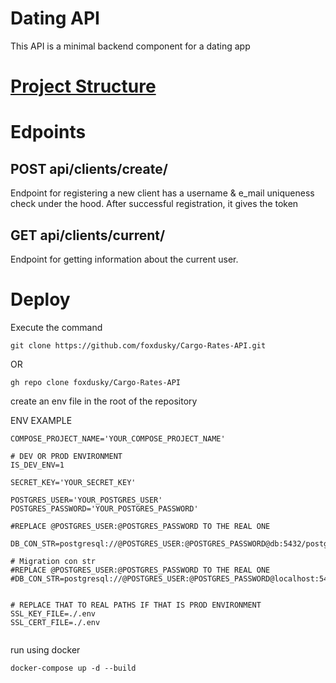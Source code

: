 # Dating API

This API is a minimal backend component for a dating app

# [Project Structure](./project-structure.md)

# Edpoints

## POST api/clients/create/

Endpoint for registering a new client has a username & e_mail uniqueness check under the hood. After successful
registration, it gives the token

## GET api/clients/current/

Endpoint for getting information about the current user.

# Deploy

Execute the command

~~~
git clone https://github.com/foxdusky/Cargo-Rates-API.git
~~~

OR

~~~
gh repo clone foxdusky/Cargo-Rates-API
~~~

create an env file in the root of the repository

ENV EXAMPLE

~~~
COMPOSE_PROJECT_NAME='YOUR_COMPOSE_PROJECT_NAME'

# DEV OR PROD ENVIRONMENT
IS_DEV_ENV=1

SECRET_KEY='YOUR_SECRET_KEY'

POSTGRES_USER='YOUR_POSTGRES_USER'
POSTGRES_PASSWORD='YOUR_POSTGRES_PASSWORD'

#REPLACE @POSTGRES_USER:@POSTGRES_PASSWORD TO THE REAL ONE

DB_CON_STR=postgresql://@POSTGRES_USER:@POSTGRES_PASSWORD@db:5432/postgres

# Migration con str
#REPLACE @POSTGRES_USER:@POSTGRES_PASSWORD TO THE REAL ONE
#DB_CON_STR=postgresql://@POSTGRES_USER:@POSTGRES_PASSWORD@localhost:5432/postgres


# REPLACE THAT TO REAL PATHS IF THAT IS PROD ENVIRONMENT
SSL_KEY_FILE=./.env
SSL_CERT_FILE=./.env


~~~

run using docker

~~~
docker-compose up -d --build
~~~